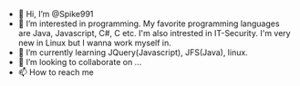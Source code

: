 - 👋 Hi, I’m @Spike991
- 👀 I’m interested in programming. My favorite programming languages are Java, Javascript, C#, C etc. I'm also intrested in IT-Security. I'm very new in Linux but I wanna work myself in.
- 🌱 I’m currently learning JQuery(Javascript), JFS(Java), linux.
- 💞️ I’m looking to collaborate on ...
- 📫 How to reach me 

<!---
Spike991/Spike991 is a ✨ special ✨ repository because its `README.md` (this file) appears on your GitHub profile.
You can click the Preview link to take a look at your changes.
--->
